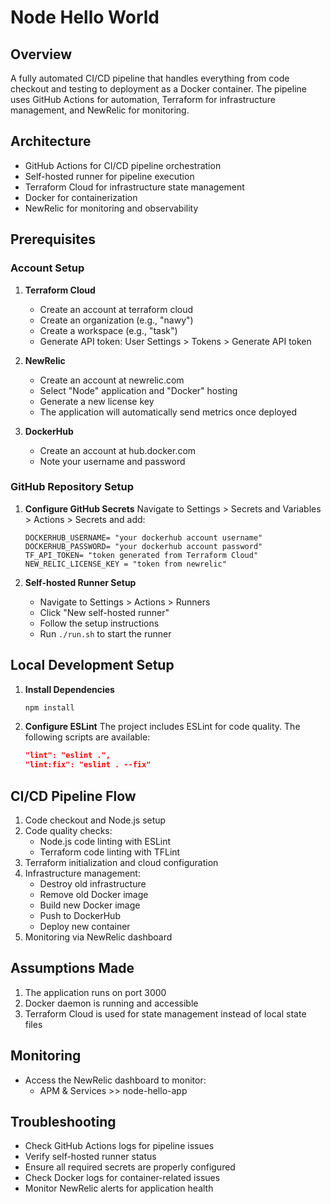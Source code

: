 # Node Hello World

## Overview
A fully automated CI/CD pipeline that handles everything from code checkout and testing to deployment as a Docker container. The pipeline uses GitHub Actions for automation, Terraform for infrastructure management, and NewRelic for monitoring.

## Architecture
- GitHub Actions for CI/CD pipeline orchestration
- Self-hosted runner for pipeline execution
- Terraform Cloud for infrastructure state management
- Docker for containerization
- NewRelic for monitoring and observability

## Prerequisites

### Account Setup
1. **Terraform Cloud**
   - Create an account at terraform cloud
   - Create an organization (e.g., "nawy")
   - Create a workspace (e.g., "task")
   - Generate API token: User Settings > Tokens > Generate API token

2. **NewRelic**
   - Create an account at newrelic.com
   - Select "Node" application and "Docker" hosting
   - Generate a new license key
   - The application will automatically send metrics once deployed

3. **DockerHub**
   - Create an account at hub.docker.com
   - Note your username and password

### GitHub Repository Setup
1. **Configure GitHub Secrets**
   Navigate to Settings > Secrets and Variables > Actions > Secrets and add:
   ```
   DOCKERHUB_USERNAME= "your dockerhub account username"
   DOCKERHUB_PASSWORD= "your dockerhub account password"
   TF_API_TOKEN= "token generated from Terraform Cloud"
   NEW_RELIC_LICENSE_KEY = "token from newrelic"
   ```

2. **Self-hosted Runner Setup**
   - Navigate to Settings > Actions > Runners
   - Click "New self-hosted runner"
   - Follow the setup instructions
   - Run `./run.sh` to start the runner

## Local Development Setup
1. **Install Dependencies**
   ```bash
   npm install
   ```

2. **Configure ESLint**
   The project includes ESLint for code quality. The following scripts are available:
   ```json
   "lint": "eslint .",
   "lint:fix": "eslint . --fix"
   ```

## CI/CD Pipeline Flow
1. Code checkout and Node.js setup
2. Code quality checks:
   - Node.js code linting with ESLint
   - Terraform code linting with TFLint
3. Terraform initialization and cloud configuration
4. Infrastructure management:
   - Destroy old infrastructure
   - Remove old Docker image
   - Build new Docker image
   - Push to DockerHub
   - Deploy new container
5. Monitoring via NewRelic dashboard

## Assumptions Made
1. The application runs on port 3000
2. Docker daemon is running and accessible
3. Terraform Cloud is used for state management instead of local state files

## Monitoring
- Access the NewRelic dashboard to monitor:
  - APM & Services >> node-hello-app

## Troubleshooting
- Check GitHub Actions logs for pipeline issues
- Verify self-hosted runner status
- Ensure all required secrets are properly configured
- Check Docker logs for container-related issues
- Monitor NewRelic alerts for application health

